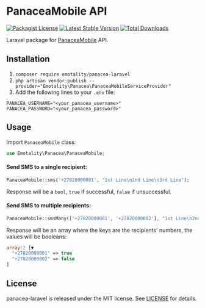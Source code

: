 # PanaceaMobile API

[![Packagist License](https://poser.pugx.org/emotality/panacea-laravel/license.png)](http://choosealicense.com/licenses/mit/)
[![Latest Stable Version](https://poser.pugx.org/emotality/panacea-laravel/version.png)](https://packagist.org/packages/emotality/panacea-laravel)
[![Total Downloads](https://poser.pugx.org/emotality/panacea-laravel/d/total.png)](https://packagist.org/packages/emotality/panacea-laravel)

Laravel package for [PanaceaMobile](https://www.panaceamobile.com) API.

## Installation

1. `composer require emotality/panacea-laravel`
2. `php artisan vendor:publish --provider="Emotality\Panacea\PanaceaMobileServiceProvider"`
3. Add the following lines to your `.env` file:

```
PANACEA_USERNAME="<your_panacea_username>"
PANACEA_PASSWORD="<your_panacea_password>"
```

## Usage

Import `PanaceaMobile` class:

```php
use Emotality\Panacea\PanaceaMobile;
```

#### Send SMS to a single recipient:

```php
PanaceaMobile::sms('+27820000001', "1st Line\n2nd Line\n3rd Line");
```

Response will be a `bool`, `true` if successful, `false` if unsuccessful.

#### Send SMS to multiple recipients:

```php
PanaceaMobile::smsMany(['+27820000001', '+27820000002'], "1st Line\n2nd Line\n3rd Line")
```

Response will be an array where the keys are the recipients' numbers, the values will be booleans:

```php
array:2 [▼
  "+27820000001" => true
  "+27820000002" => false
]
```

## License

panacea-laravel is released under the MIT license. See [LICENSE](https://github.com/emotality/panacea-laravel/blob/master/LICENSE) for details.
